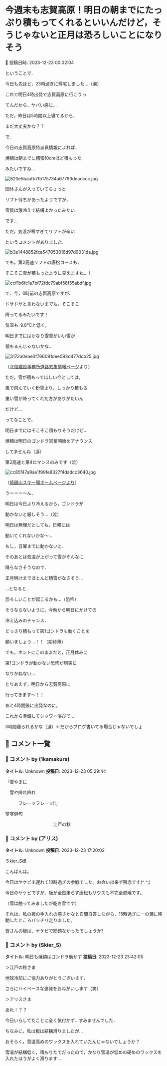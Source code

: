 # 今週末も志賀高原！明日の朝までにたっぷり積もってくれるといいんだけど，そうじゃないと正月は恐ろしいことになりそう

📅 投稿日時: 2023-12-23 00:02:04

ということで．


今日も先ほど，23時過ぎに帰宅しました…（涙）


これで明日4時出発で志賀高原に行こうっ


てんだから，ヤバい感じ…





ただ，昨日は5時間以上寝てるから，


まだ大丈夫かな？？





で．


今日の志賀高原特派員情報によれば．


焼額は朝までに積雪10cmほど積もった


みたいですね…




![820e5baafb7fb175734a67793deadccc.jpg](images/820e5baafb7fb175734a67793deadccc.jpg)







団体さんが入っていてちょっと


リフト待ちがあったようですが，


雪質は激冷えで結構よかったみたい


です…


ただ，気温が寒すぎてリフトが辛い


というコメントがありました．




![b3e1448852fca547053816d97d9031da.jpg](images/b3e1448852fca547053816d97d9031da.jpg)







でも，第2高速リフトの唐松コースも，


そこそこ雪が積もったように見えますね…！




![ccf1b6fc1a7bf72fdc79abf58f55abdf.jpg](images/ccf1b6fc1a7bf72fdc79abf58f55abdf.jpg)







で．今，0時前の志賀高原ですが．


ドサドサと言わないまでも，そこそこ


降ってるみたいです！


気温も-9.8℃と低く，


明日までにはかなり雪質がいい雪が


積もるんじゃないかな…




![3172a0eae0f766091dee093d477ddb25.jpg](images/3172a0eae0f766091dee093d477ddb25.jpg)




（[北信建設事務所道路気象情報ページ](http://hokushin.pref-nagano-roadcamera.jp/)より）





ただ，雪が積もってほしい今としては，


風で飛んでいく粉雪より，しっかり積もる


重い雪が降ってくれた方がありがたいん


だけど…





ってなことで，


明日までにはそこそこ積もりそうだけど…


焼額は明日のゴンドラ営業開始をアナウンス


してませんね（涙）


第2高速と第4ロマンスのみです（泣）







![cc85f47a9ae1f99fe8327f4dadcc3640.jpg](images/cc85f47a9ae1f99fe8327f4dadcc3640.jpg)




（[焼額山スキー場ホームページより](https://www.princehotels.co.jp/ski/shiga/winter/)）





うーーーーん．


明日は今日より冷えるから，ゴンドラが


動かないと厳しそう…（泣）





明日は無理だとしても，日曜には


動いてくれないかな～…





もし，日曜までに動かないと．


そのあとは気温が上がって雪がそんなに


降らなさそうなので．


正月明けまでほとんど積雪がなさそう…





…となると．


恐ろしいことが起こるかも…（恐怖）





そうならないように，今晩から明日にかけての


冷え込みのチャンス．


どっさり積もって第1ゴンドラも動くことを


願いましょう…！！（期待薄）





でも，ホントにこのままだと，正月休みに


第1ゴンドラが動かない恐怖が現実に


なりかねない…





とりあえず，明日から志賀高原に


行ってきます～！！





あと4時間後に出発なのに，


これから準備してシャワー浴びて…


3時間寝られるかな（涙）←だからブログ書いてる場合じゃないでしょ

## 💬 コメント一覧

### 💬 コメント by (1kamakura)
**タイトル**: Unknown
**投稿日**: 2023-12-23 05:29:44

「雪やまに　

　雪や降れ降れ　

　　　フレーッフレーッ‼️」

寒寒俳句

　　　　　　　　　　　江戸の秋

### 💬 コメント by (アリス)
**タイトル**: Unknown
**投稿日**: 2023-12-23 17:20:02

Ｓkier_S様



こんばんは。

今日はヤケビ出遅れて10時過ぎの参戦でした。お会い出来ず残念です(^_^;)



今日のヤケビですが、板が全然走らず唐松もサウスも不完全燃焼です。

（雪は触ってみましたが乾き雪です）

それは、私の板の手入れの悪さかなと自問自答しながら、15時過ぎに一の瀬に移動したところバッチリ走りました。

皆さんの板は、ヤケビで問題なかったでしょうか?

### 💬 コメント by (Skier_S)
**タイトル**: 明日も焼額はゴンドラ動かず
**投稿日**: 2023-12-23 23:42:05

＞江戸の秋さま

地球冷却にご協力ありがとうございます．

さらにハイペースな連発をおねがいします（笑）



＞アリスさま

あれ！？？

今日いらしてたことに全く気付かず…すみませんでした．

ちなみに，私は板は結構滑りましたが…

おそらく，雪温高めのワックスを入れていたんじゃないでしょうか？

雪温が結構低く，積もりたてだったので，かなり雪温が低めの硬めのワックスを入れたほうがよく滑ります…

